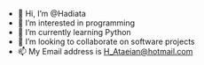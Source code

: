 - 👋 Hi, I’m @Hadiata
- 👀 I’m interested in programming
- 🌱 I’m currently learning Python
- 💞️ I’m looking to collaborate on software projects
- 📫 My Email address is H_Ataeian@hotmail.com

<!---
Hadiata/Hadiata is a ✨ special ✨ repository because its `README.md` (this file) appears on your GitHub profile.
You can click the Preview link to take a look at your changes.
--->
